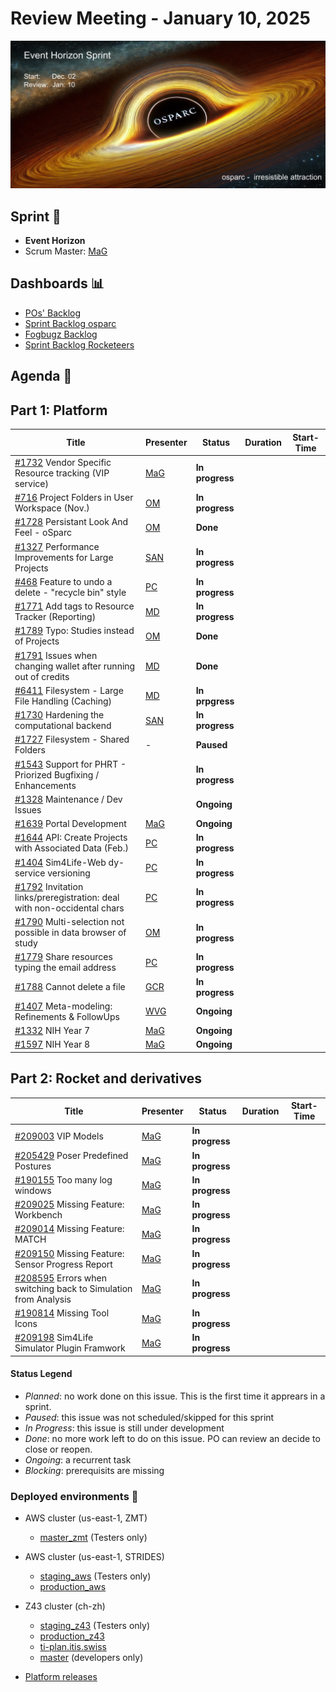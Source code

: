 # Review Meeting - January 10, 2025

![screenshot](./images/event_horizon_sprint_visual.png)


## Sprint 🏃

- **Event Horizon**
- Scrum Master: [MaG]


## Dashboards 📊

- [POs' Backlog](https://github.com/orgs/ITISFoundation/projects/15/views/14)
- [Sprint Backlog osparc](https://github.com/orgs/ITISFoundation/projects/15/views/11)
- [Fogbugz Backlog](https://z43.manuscript.com/login?dest=%2ff%2ffilters%2f1502%2f00-Sim4Life-WEB-FB-Backlog)
- [Sprint Backlog Rocketeers](https://git.speag.com/oSparc/osparc-s4l/-/boards?milestone_title=Started)

## Agenda 📝

## Part 1: Platform

| Title                                                                       | Presenter                                   | Status          | Duration | Start-Time |
| --------------------------------------------------------------------------- | ------------------------------------------- | --------------- | -------- | ---------- |
| [#1732] Vendor Specific Resource tracking (VIP service)                     | [MaG]                                       | **In progress** |          |            |
| [#716] Project Folders in User Workspace (Nov.)                             | [OM]                                        | **In progress** |          |            |
| [#1728] Persistant Look And Feel - oSparc                                   | [OM]                                        | **Done**        |          |            |
| [#1327] Performance Improvements for Large Projects                         | [SAN]                                       | **In progress** |          |            |
| [#468] Feature to undo a delete - "recycle bin" style                       | [PC]                                        | **In progress** |          |            |
| [#1771] Add tags to Resource Tracker (Reporting)                            | [MD]                                        | **In progress** |          |            |
| [#1789] Typo: Studies instead of Projects                                   | [OM]                                        | **Done**        |          |            |
| [#1791] Issues when changing wallet after running out of credits            | [MD]                                        | **Done**        |          |            |
| [#6411] Filesystem - Large File Handling (Caching)                          | [MD]                                        | **In prpgress** |          |            |
| [#1730] Hardening the computational backend                                 | [SAN]                                       | **In progress** |          |            |
| [#1727] Filesystem - Shared Folders                                         | -                                           | **Paused**      |          |            |
| [#1543] Support for PHRT - Priorized Bugfixing / Enhancements               |                                             | **In progress** |          |            |
| [#1328] Maintenance / Dev Issues                                            |                                             | **Ongoing**     |          |            |
| [#1639] Portal Development                                                  | [MaG]                                       | **Ongoing**     |          |            |
| [#1644] API: Create Projects with Associated Data (Feb.)                    | [PC]                                        | **In progress** |          |            |
| [#1404] Sim4Life-Web dy-service versioning                                  | [PC]                                        | **In progress** |          |            |
| [#1792] Invitation links/preregistration: deal with non-occidental chars    | [PC]                                        | **In progress** |          |            |
| [#1790] Multi-selection not possible in data browser of study               | [OM]                                        | **In progress** |          |            |
| [#1779] Share resources typing the email address                            | [PC]                                        | **In progress** |          |            |
| [#1788] Cannot delete a file                                                | [GCR]                                       | **In progress** |          |            |
| [#1407] Meta-modeling: Refinements & FollowUps                              | [WVG]                                       | **Ongoing**     |          |            |
| [#1332] NIH Year 7                                                          | [MaG]                                       | **Ongoing**     |          |            |
| [#1597] NIH Year 8                                                          | [MaG]                                       | **Ongoing**     |          |            |

## Part 2: Rocket and derivatives

| Title                                                                       | Presenter                                   | Status          | Duration | Start-Time |
| --------------------------------------------------------------------------- | ------------------------------------------- | --------------- | -------- | ---------- |
| [#209003] VIP Models                                                        | [MaG]                                       | **In progress** |          |            |
| [#205429] Poser Predefined Postures                                         | [MaG]                                       | **In progress** |          |            |
| [#190155] Too many log windows                                              | [MaG]                                       | **In progress** |          |            |
| [#209025] Missing Feature: Workbench                                        | [MaG]                                       | **In progress** |          |            |
| [#209014] Missing Feature: MATCH                                            | [MaG]                                       | **In progress** |          |            |
| [#209150] Missing Feature: Sensor Progress Report                           | [MaG]                                       | **In progress** |          |            |
| [#208595] Errors when switching back to Simulation from Analysis            | [MaG]                                       | **In progress** |          |            |
| [#190814] Missing Tool Icons                                                | [MaG]                                       | **In progress** |          |            |
| [#209198] Sim4Life Simulator Plugin Framwork                                | [MaG]                                       | **In progress** |          |            |

[#1327]: https://github.com/ITISFoundation/osparc-issues/issues/1327
[#1328]: https://github.com/ITISFoundation/osparc-issues/issues/1328
[#1332]: https://github.com/ITISFoundation/osparc-issues/issues/1332
[#1404]: https://github.com/ITISFoundation/osparc-issues/issues/1404
[#1407]: https://github.com/ITISFoundation/osparc-issues/issues/1407
[#1543]: https://github.com/ITISFoundation/osparc-issues/issues/1543
[#1597]: https://github.com/ITISFoundation/osparc-issues/issues/1597
[#1639]: https://github.com/ITISFoundation/osparc-issues/issues/1639
[#1644]: https://github.com/ITISFoundation/osparc-issues/issues/1644
[#1727]: https://github.com/ITISFoundation/osparc-issues/issues/1727
[#1728]: https://github.com/ITISFoundation/osparc-issues/issues/1728
[#1730]: https://github.com/ITISFoundation/osparc-issues/issues/1730
[#1732]: https://github.com/ITISFoundation/osparc-issues/issues/1732
[#1771]: https://github.com/ITISFoundation/osparc-issues/issues/1771
[#1779]: https://github.com/ITISFoundation/osparc-issues/issues/1779
[#1788]: https://github.com/ITISFoundation/osparc-issues/issues/1788
[#1789]: https://github.com/ITISFoundation/osparc-issues/issues/1789
[#1790]: https://github.com/ITISFoundation/osparc-issues/issues/1790
[#1791]: https://github.com/ITISFoundation/osparc-issues/issues/1791
[#1792]: https://github.com/ITISFoundation/osparc-issues/issues/1792
[#468]: https://github.com/ITISFoundation/osparc-issues/issues/468
[#6411]: https://github.com/ITISFoundation/osparc-issues/issues/6411
[#716]: https://github.com/ITISFoundation/osparc-issues/issues/716

[#209003]: https://z43.manuscript.com/f/cases/209003/VIP-Models
[#205429]: https://z43.manuscript.com/f/cases/205429/POSER-Predefined-Postures
[#190155]: https://z43.manuscript.com/f/cases/190155/Too-many-log-windows
[#209025]: https://z43.manuscript.com/f/cases/209025/Missing-Feature-Workbench
[#209014]: https://z43.manuscript.com/f/cases/209014/Missing-Feature-MATCH
[#209150]: https://z43.manuscript.com/f/cases/209150/Missing-Feature-Sensor-Progress-Report
[#208595]: https://z43.manuscript.com/f/cases/208595/Errors-when-switching-back-to-Simulation-from-Analysis
[#190814]: https://z43.manuscript.com/f/cases/190814/Missing-Tool-Icons
[#209198]: https://z43.manuscript.com/f/cases/209198/Sim4Life-Simulator-Plugin-Framework


[ANE]:https://github.com/GitHK
[BL]:https://github.com/dyollb
[DK]:https://github.com/mrnicegyu11
[EI]:https://github.com/elisabettai
[EN]:https://github.com/esraneufeld
[GCR]:https://github.com/giancarloromeo
[IP]:https://github.com/ignapas
[JGO]:https://github.com/JavierGOrdonnez
[JQU]:https://github.com/jsaq007
[MaG]:https://github.com/mguidon
[MB]:https://github.com/bisgaard-itis
[MD]:https://github.com/matusdrobuliak66
[MEST]:https://github.com/Konohana0608
[OM]:https://github.com/odeimaiz
[PC]:https://github.com/pcrespov
[SAN]:https://github.com/sanderegg
[SB]:https://github.com/sbenkler
[SCA]:https://github.com/SCA-ZMT
[TN]:https://github.com/newton1985
[WVG]:https://github.com/wvangeit
[YH]:https://github.com/YuryHrytsuk

#### Status Legend

- _Planned_: no work done on this issue. This is the first time it apprears in a sprint.
- _Paused_: this issue was not scheduled/skipped for this sprint
- _In Progress_: this issue is still under development
- _Done_: no more work left to do on this issue. PO can review an decide to close or reopen.
- _Ongoing_: a recurrent task
- _Blocking_: prerequisits are missing

### Deployed environments 🚀

- AWS cluster (us-east-1, ZMT)
  - [master_zmt](https://sim4life.io) (Testers only)
- AWS cluster (us-east-1, STRIDES)
  - [staging_aws](https://staging.osparc.io) (Testers only)
  - [production_aws](https://osparc.io)
- Z43 cluster (ch-zh)
  - [staging_z43](http://osparc-staging.speag.com) (Testers only)
  - [production_z43](http://osparc.speag.com)
  - [ti-plan.itis.swiss](http://ti-plan.itis.swiss)
  - [master](https://osparc-master.speag.com) (developers only)

- [Platform releases](https://github.com/ITISFoundation/osparc-simcore/releases)
